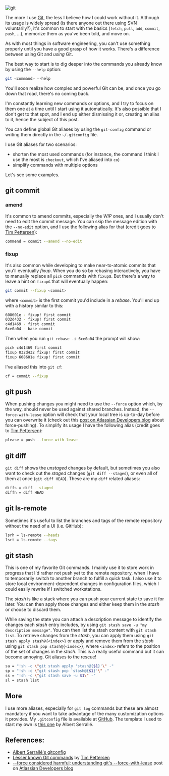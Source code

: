 ![git](https://git-scm.com/book/en/v2/book/03-git-branching/images/branch-and-history.png)
&nbsp;

The more I use [Git](https://git-scm.com/), the less I believe how I could work without it. Although its usage is widely spread (is there anyone out there using SVN voluntarily?), it's common to start with the basics (`fetch`, `pull`, `add`, `commit`, `push`, ...), memorize them as you've been told, and move on.

As with most things in software engineering, you can't use something properly until you have a good grasp of how it works. There's a difference between using Git and *using* Git.

The best way to start is to dig deeper into the commands you already know by using the `--help` option:
```bash
git <command> --help
```

You'll soon realize how complex and powerful Git can be, and once you go down that road, there's no coming back.

I'm constantly learning new commands or options, and I try to focus on them one at a time until I start using it automatically. It's also possible that I don't get to that spot, and I end up either dismissing it or, creating an alias to it, hence the subject of this post.

You can define global Git aliases by using the `git-config` command or writing them directly in the `~/.gitconfig` file.

I use Git aliases for two scenarios:
* shorten the most used commands (for instance, the command I think I use the most is `checkout`, which I've aliased into `co`)
* simplify commands with multiple options

Let's see some examples.

## git commit
### amend
It's common to amend commits, especially the *WIP* ones, and I usually don't need to edit the commit message. You can skip the message edition with the `--no-edit` option, and I use the following alias for that (credit goes to [Tim Pettersen](https://twitter.com/kannonboy)):
```bash
commend = commit --amend --no-edit
```

### fixup
It's also common while developing to make near-to-atomic commits that you'll eventually *fixup*. When you do so by rebasing interactively, you have to manually replace all `pick` commands with `fixup`s. But there's a way to leave a hint on `fixup`s that will eventually happen:
```bash
git commit --fixup <commit>
```
where `<commit>` is the first commit you'd include in a *rebase*. You'll end up with a history similar to this:
```bash
608601e - fixup! first commit
032d432 - fixup! first commit
c4d1469 - first commit
6ce0a04 - base commit
```
Then when you run `git rebase -i 6ce0a04` the prompt will show:
```bash
pick c4d1469 first commit
fixup 032d432 fixup! first commit
fixup 608601e fixup! first commit
```
I've aliased this into `git cf`:
```bash
cf = commit --fixup
```

## git push
When pushing changes you might need to use the `--force` option which, by the way, should never be used against shared branches. Instead, the `--force-with-lease` option will check that your local tree is up-to-day before you can overwrite it (check out this [post on Atlassian Developers blog](https://developer.atlassian.com/blog/2015/04/force-with-lease/) about force-pushing). To simplify its usage I have the following alias (credit goes to [Tim Pettersen](https://twitter.com/kannonboy)):
```bash
please = push --force-with-lease
```

## git diff
`git diff` shows the *unstaged* changes by default, but sometimes you also want to check out the *staged* changes (`git diff --staged`), or even all of them at once (`git diff HEAD`). These are my `diff` related aliases:
```bash
diffs = diff --staged
diffh = diff HEAD
```

## git ls-remote
Sometimes it's useful to list the branches and tags of the remote repository without the need of a UI (i.e. GitHub):
```bash
lsrh = ls-remote --heads
lsrt = ls-remote --tags
```

## git stash
This is one of my favorite Git commands. I mainly use it to store work in progress that I'd rather not push yet to the remote repository, when I have to temporarily switch to another branch to fulfill a quick task. I also use it to store local environment-dependent changes in configuration files, which I could easily rewrite if I switched workstations.

The *stash* is like a stack where you can push your current state to save it for later. You can then apply those changes and either keep them in the *stash* or choose to discard them.

While saving the state you can attach a description message to identify the changes each *stash* entry includes, by using `git stash save -u "my description message"`. You can then list the stash content with `git stash list`. To retrieve changes from the *stash*, you can apply them using `git stash apply stash@{<index>}` or apply and remove them from the *stash* using `git stash pop stash@{<index>}`, where `<index>` refers to the position of the set of changes in the *stash*. This is a really useful command but it can become annoying. Git aliases to the rescue!
```bash
sa = "!sh -c \"git stash apply 'stash@{$1}'\" -"
sp = "!sh -c \"git stash pop 'stash@{$1}'\" -"
ss = "!sh -c \"git stash save -u $1\" -"
sl = stash list
```
## More
I use more aliases, especially for `git log` commands but these are almost mandatory if you want to take advantage of the many customization options it provides. My `.gitconfig` file is available at [GitHub](https://github.com/pbassiner/dev-env/blob/master/dotfiles/gitconfig). The template I used to start my own is [this one](https://github.com/aserrallerios/dotfiles/blob/master/gitconfig) by Albert Serrallé.

## References:
* [Albert Serrallé's gitconfig](https://github.com/aserrallerios/dotfiles/blob/master/gitconfig)
* [Lesser known Git commands](https://hackernoon.com/lesser-known-git-commands-151a1918a60) by [Tim Pettersen](https://twitter.com/kannonboy)
* [--force considered harmful; understanding git's --force-with-lease](https://developer.atlassian.com/blog/2015/04/force-with-lease/) post on [Atlassian Developers blog](https://developer.atlassian.com)
